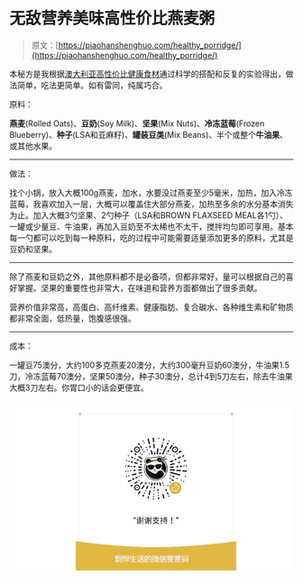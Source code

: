 # 无敌营养美味高性价比燕麦粥

> 原文：[https://piaohanshenghuo.com/healthy_porridge/](https://piaohanshenghuo.com/healthy_porridge/)

本秘方是我根据[澳大利亚高性价比健康食材](https://www.piaohanshenghuo.com/%E6%BE%B3%E5%A4%A7%E5%88%A9%E4%BA%9A%E4%BD%8E%E6%88%90%E6%9C%AC%E9%AB%98%E6%80%A7%E4%BB%B7%E6%AF%94%E5%81%A5%E5%BA%B7%E9%A3%9F%E5%93%81%E5%A4%A7%E5%85%A8/)通过科学的搭配和反复的实验得出，做法简单，吃法更简单。如有雷同，纯属巧合。

原料：

**燕麦**(Rolled Oats)、**豆奶**(Soy Milk)、**坚果**(Mix Nuts)、**冷冻蓝莓**(Frozen Blueberry)、**种子**(LSA和亚麻籽)、**罐装豆类**(Mix Beans)、半个或整个**牛油果**、或其他水果。

* * *

做法：

找个小锅，放入大概100g燕麦，加水，水要没过燕麦至少5毫米，加热，加入冷冻蓝莓，我喜欢加入一层，大概可以覆盖住大部分燕麦，加热至多余的水分基本消失为止。加入大概3勺坚果、2勺种子（LSA和BROWN FLAXSEED MEAL各1勺）、一罐或少量豆、牛油果，再加入豆奶至不太稀也不太干，搅拌均匀即可享用。基本每一勺都可以吃到每一种原料，吃的过程中可能需要适量添加更多的原料，尤其是豆奶和坚果。

* * *

除了燕麦和豆奶之外，其他原料都不是必备项，但都非常好，量可以根据自己的喜好掌握。坚果的重要性也非常大，在味道和营养方面都做出了很多贡献。

营养价值非常高，高蛋白、高纤维素、健康脂肪、复合碳水、各种维生素和矿物质都非常全面，低热量，饱腹感很强。

* * *

成本：

一罐豆75澳分，大约100多克燕麦20澳分，大约300毫升豆奶60澳分，牛油果1.5刀，冷冻蓝莓70澳分，坚果50澳分，种子30澳分，总计4到5刀左右，除去牛油果大概3刀左右。你胃口小的话会更便宜。

![](img/253ab21a9c1e16853784357fbee5c563.png)

